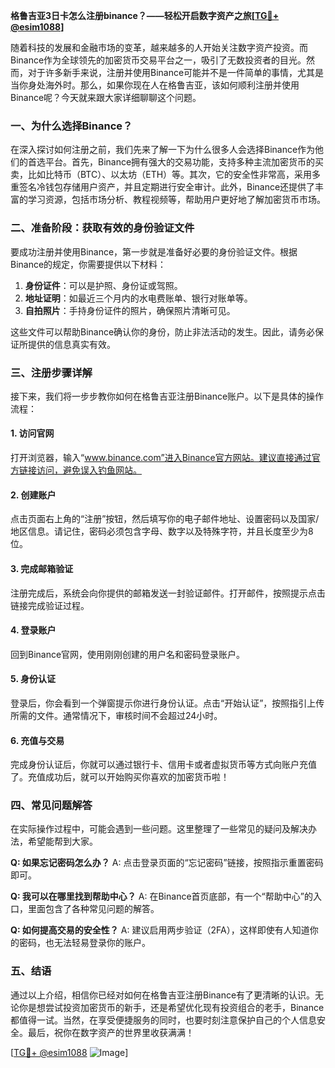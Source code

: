 **格鲁吉亚3日卡怎么注册binance？——轻松开启数字资产之旅[[TG💪+ @esim1088](https://t.me/s/esim1088)]**

随着科技的发展和金融市场的变革，越来越多的人开始关注数字资产投资。而Binance作为全球领先的加密货币交易平台之一，吸引了无数投资者的目光。然而，对于许多新手来说，注册并使用Binance可能并不是一件简单的事情，尤其是当你身处海外时。那么，如果你现在人在格鲁吉亚，该如何顺利注册并使用Binance呢？今天就来跟大家详细聊聊这个问题。

### 一、为什么选择Binance？

在深入探讨如何注册之前，我们先来了解一下为什么很多人会选择Binance作为他们的首选平台。首先，Binance拥有强大的交易功能，支持多种主流加密货币的买卖，比如比特币（BTC）、以太坊（ETH）等。其次，它的安全性非常高，采用多重签名冷钱包存储用户资产，并且定期进行安全审计。此外，Binance还提供了丰富的学习资源，包括市场分析、教程视频等，帮助用户更好地了解加密货币市场。

### 二、准备阶段：获取有效的身份验证文件

要成功注册并使用Binance，第一步就是准备好必要的身份验证文件。根据Binance的规定，你需要提供以下材料：

1. **身份证件**：可以是护照、身份证或驾照。
2. **地址证明**：如最近三个月内的水电费账单、银行对账单等。
3. **自拍照片**：手持身份证件的照片，确保照片清晰可见。

这些文件可以帮助Binance确认你的身份，防止非法活动的发生。因此，请务必保证所提供的信息真实有效。

### 三、注册步骤详解

接下来，我们将一步步教你如何在格鲁吉亚注册Binance账户。以下是具体的操作流程：

#### 1. 访问官网

打开浏览器，输入“www.binance.com”进入Binance官方网站。建议直接通过官方链接访问，避免误入钓鱼网站。

#### 2. 创建账户

点击页面右上角的“注册”按钮，然后填写你的电子邮件地址、设置密码以及国家/地区信息。请记住，密码必须包含字母、数字以及特殊字符，并且长度至少为8位。

#### 3. 完成邮箱验证

注册完成后，系统会向你提供的邮箱发送一封验证邮件。打开邮件，按照提示点击链接完成验证过程。

#### 4. 登录账户

回到Binance官网，使用刚刚创建的用户名和密码登录账户。

#### 5. 身份认证

登录后，你会看到一个弹窗提示你进行身份认证。点击“开始认证”，按照指引上传所需的文件。通常情况下，审核时间不会超过24小时。

#### 6. 充值与交易

完成身份认证后，你就可以通过银行卡、信用卡或者虚拟货币等方式向账户充值了。充值成功后，就可以开始购买你喜欢的加密货币啦！

### 四、常见问题解答

在实际操作过程中，可能会遇到一些问题。这里整理了一些常见的疑问及解决办法，希望能帮到大家。

**Q: 如果忘记密码怎么办？**
A: 点击登录页面的“忘记密码”链接，按照指示重置密码即可。

**Q: 我可以在哪里找到帮助中心？**
A: 在Binance首页底部，有一个“帮助中心”的入口，里面包含了各种常见问题的解答。

**Q: 如何提高交易的安全性？**
A: 建议启用两步验证（2FA），这样即使有人知道你的密码，也无法轻易登录你的账户。

### 五、结语

通过以上介绍，相信你已经对如何在格鲁吉亚注册Binance有了更清晰的认识。无论你是想尝试投资加密货币的新手，还是希望优化现有投资组合的老手，Binance都值得一试。当然，在享受便捷服务的同时，也要时刻注意保护自己的个人信息安全。最后，祝你在数字资产的世界里收获满满！

[[TG💪+ @esim1088](https://t.me/s/esim1088) ![Image](https://i.postimg.cc/4NQfJmqS/Snipaste-2025-05-13-00-14-12.png)]